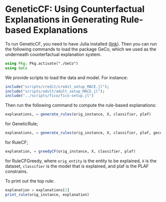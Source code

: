 # GeneticCF: Using Counterfactual Explanations in Generating Rule-based Explanations

To run GeneticCF, you need to have Julia installed ([link](https://julialang.org/downloads/)). Then you can run the following commands to load the package GeCo, which we used as the underneath counterfactual explanation system.

```Julia
using Pkg; Pkg.activate("./GeCo")
using GeCo
```

We provide scripts to load the data and model. For instance:
```Julia
include("scripts/credit/credit_setup_MACE.jl");
include("scripts/adult/adult_setup_MACE.jl");
include("../scripts/fico/fico-setup.jl")
```

Then run the following command to compute the rule-based explanations:
```Julia
explanations, = generate_rules(orig_instance, X, classifier, plaf)
```
for GeneticRule;
```Julia
explanations, = generate_rules(orig_instance, X, classifier, plaf, geco_initial = true, geco_mutation = true)
```
for RuleCF;
```Julia
explanation, = greedyCF(orig_instance, X, classifier, plaf)
```
for RuleCFGreedy,
where `orig_entity` is the entity to be explained, `X` is the dataset, `classifier` is the model that is explained, and plaf is the PLAF constrains.

To print out the top rule:
```Julia
explanation = explanations[1]
print_rule(orig_instance, explanation)
```
